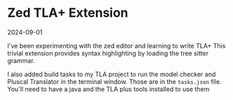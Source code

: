 # Zed TLA+ Extension
2024-09-01

I've been experimenting with the zed editor and learning to write TLA+
This trivial extension provides syntax highlighting by loading the tree sitter grammar.

I also added build tasks to my TLA project to run the model checker and Pluscal Translator in the terminal window.
Those are in the `tasks.json` file. You'll need to have a java and the TLA plus tools installed to use them
